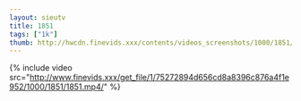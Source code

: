 ```yaml
--- 
layout: sieutv
title: 1851
tags: ["1k"]
thumb: http://hwcdn.finevids.xxx/contents/videos_screenshots/1000/1851/preview.mp4.jpg
---
```

{% include video src="http://www.finevids.xxx/get_file/1/75272894d656cd8a8396c876a4f1e952/1000/1851/1851.mp4/" %} 
